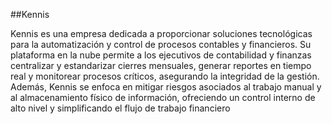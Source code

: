 ##Kennis

Kennis es una empresa dedicada a proporcionar soluciones tecnológicas para la automatización y control de procesos contables y financieros. Su plataforma en la nube permite a los ejecutivos de contabilidad y finanzas centralizar y estandarizar cierres mensuales, generar reportes en tiempo real y monitorear procesos críticos, asegurando la integridad de la gestión. Además, Kennis se enfoca en mitigar riesgos asociados al trabajo manual y al almacenamiento físico de información, ofreciendo un control interno de alto nivel y simplificando el flujo de trabajo financiero
